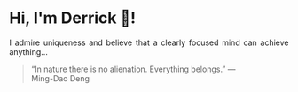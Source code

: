 # Hi, I'm Derrick 👋!
<p align="justify">I admire uniqueness and believe that a clearly focused mind can achieve anything...</p> 
<!-- #quote-start -->
<blockquote>&ldquo;In nature there is no alienation. Everything belongs.&rdquo; &mdash; <footer>Ming-Dao Deng</footer></blockquote>
<!-- #quote-end -->

